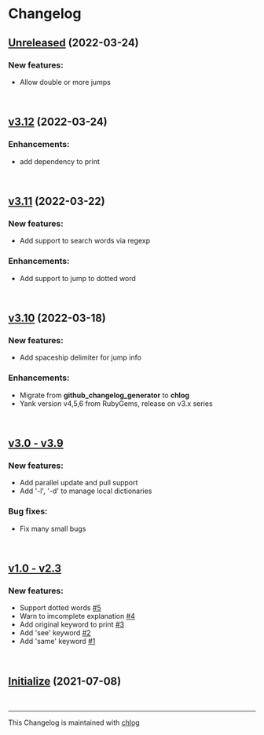 # Changelog

## [Unreleased](#) (2022-03-24)

### New features:

- Allow double or more jumps

<br>

## [v3.12](#) (2022-03-24)

### Enhancements:

- add dependency to print

<br>

## [v3.11](#) (2022-03-22)

### New features:

- Add support to search words via regexp

### Enhancements:

- Add support to jump to dotted word

<br>

## [v3.10](#) (2022-03-18)

### New features:

- Add spaceship delimiter for jump info

### Enhancements:

- Migrate from **github_changelog_generator** to **chlog**
- Yank version v4,5,6 from RubyGems, release on v3.x series

<br>

## [v3.0 - v3.9](#)

### New features:

- Add parallel update and pull support
- Add '-l', '-d' to manage local dictionaries

### Bug fixes:

- Fix many small bugs

<br>

## [v1.0 - v2.3](#)

### New features:

- Support dotted words [\#5](https://github.com/cryptic-resolver/cr/issues/5)
- Warn to imcomplete explanation [\#4](https://github.com/cryptic-resolver/cr/issues/4)
- Add original keyword to print [\#3](https://github.com/cryptic-resolver/cr/issues/3)
- Add 'see' keyword [\#2](https://github.com/cryptic-resolver/cr/issues/2)
- Add 'same' keyword  [\#1](https://github.com/cryptic-resolver/cr/issues/1)

<br>

## [Initialize](#) (2021-07-08)

<br>

<hr>

This Changelog is maintained with [chlog](https://github.com/ccmywish/chlog)

